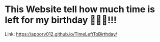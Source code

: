 # This Website tell how much time is left for my birthday 🥳🎈🎉!!!

Link: https://apoorv012.github.io/TimeLeftToBirthday/
